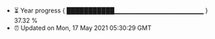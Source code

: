 - ⏳ Year progress { ███████████▁▁▁▁▁▁▁▁▁▁▁▁▁▁▁▁▁▁▁ } 37.32 %
- ⏰ Updated on Mon, 17 May 2021 05:30:29 GMT

